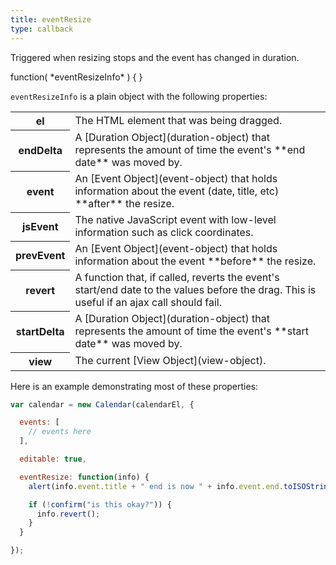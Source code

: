 ```yaml
---
title: eventResize
type: callback
---
```


Triggered when resizing stops and the event has changed in duration.

<div class='spec' markdown='1'>
function( *eventResizeInfo* ) { }
</div>

`eventResizeInfo` is a plain object with the following properties:

<table>

<tr>
<th>el</th>
<td markdown='1'>
The HTML element that was being dragged.
</td>
</tr>

<tr>
<th>endDelta</th>
<td markdown='1'>
A [Duration Object](duration-object) that represents the amount of time the event's **end date** was moved by.
</td>
</tr>

<tr>
<th>event</th>
<td markdown='1'>
An [Event Object](event-object) that holds information about the event (date, title, etc) **after** the resize.
</td>
</tr>

<tr>
<th>jsEvent</th>
<td markdown='1'>
The native JavaScript event with low-level information such as click coordinates.
</td>
</tr>

<tr>
<th>prevEvent</th>
<td markdown='1'>
An [Event Object](event-object) that holds information about the event **before** the resize.
</td>
</tr>

<tr>
<th>revert</th>
<td markdown='1'>
A function that, if called, reverts the event's start/end date to the values before the drag. This is useful if an ajax call should fail.
</td>
</tr>

<tr>
<th>startDelta</th>
<td markdown='1'>
A [Duration Object](duration-object) that represents the amount of time the event's **start date** was moved by.
</td>
</tr>

<tr>
<th>view</th>
<td markdown='1'>
The current [View Object](view-object).
</td>
</tr>

</table>

Here is an example demonstrating most of these properties:

```js
var calendar = new Calendar(calendarEl, {

  events: [
    // events here
  ],

  editable: true,

  eventResize: function(info) {
    alert(info.event.title + " end is now " + info.event.end.toISOString());

    if (!confirm("is this okay?")) {
      info.revert();
    }
  }

});
```
